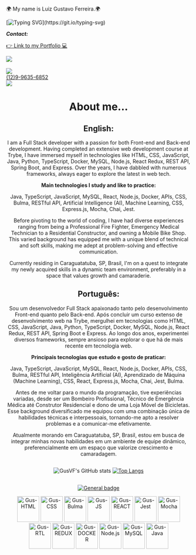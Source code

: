 🌍 My name is Luiz Gustavo Ferreira.🌍

[![Typing SVG](https://readme-typing-svg.demolab.com?font=dancing+script&size=24&pause=1000&color=10384A&multiline=true&width=435&lines=Welcome+to+my+GitHub!)](https://git.io/typing-svg)

<div>
  <p><strong><em>Contact:</strong></em></p>
  <div>
   <a href="https://gusvf.github.io/portfolio/" target="_blank" rel="noopener">
    <p>👉 Link to my Portfolio 💻</p>
   </a>
  </div>
  <div>
    <a href="https://www.linkedin.com/in/luiz-gustavo-ferreira-gusferreira/" target="_blank">
      <img src="https://img.shields.io/badge/linkedin-%230077B5.svg?style=for-the-badge&logo=linkedin&logoColor=white" target="_blank">
    </a><br></br>
  </div>
  <div>
    <img src="https://img.shields.io/badge/WhatsApp-25D366?style=for-the-badge&logo=whatsapp&logoColor=white"><br>
  </div>
  <div>
     <a href="https://wa.me/5512996356852?text=Hello%20Luiz!"> (12)9-9635-6852
     </a>
  </div>
   <div>
     <a href="mailto:gus.116506@gmail.com" target="_blank">
       <img src="https://img.shields.io/badge/Gmail-D14836?style=for-the-badge&logo=gmail&logoColor=white">
     </a>
   </div>
</div>

<div align="center">
 
<h1><strong>About me...</strong></h1>
</div>
<div align="center">

<h2>English:</h2>


I am a Full Stack developer with a passion for both Front-end and Back-end development. Having completed an extensive web development course at Trybe, I have immersed myself in technologies like HTML, CSS, JavaScript, Java, Python, TypeScript, Docker, MySQL, Node.js, React Redux, REST API, Spring Boot, and Express. Over the years, I have dabbled with numerous frameworks, always eager to explore the latest in web tech.

<p><strong>Main technologies I study and like to practice:</strong></p>
Java, TypeScript, JavaScript, MySQL, React, Node.js, Docker, APIs, CSS, Bulma, RESTful API, Artificial Intelligence (AI), Machine Learning, CSS, Express.js, Mocha, Chai, Jest.

Before pivoting to the world of coding, I have had diverse experiences ranging from being a Professional Fire Fighter, Emergency Medical Technician to a Residential Constructor, and owning a Mobile Bike Shop. This varied background has equipped me with a unique blend of technical and soft skills, making me adept at problem-solving and effective communication.

Currently residing in Caraguatatuba, SP, Brasil, I'm on a quest to integrate my newly acquired skills in a dynamic team environment, preferably in a space that values growth and camaraderie.

<h2>Português:</h2>

Sou um desenvolvedor Full Stack apaixonado tanto pelo desenvolvimento Front-end quanto pelo Back-end. Após concluir um curso extenso de desenvolvimento web na Trybe, mergulhei em tecnologias como HTML, CSS, JavaScript, Java, Python, TypeScript, Docker, MySQL, Node.js, React Redux, REST API, Spring Boot e Express. Ao longo dos anos, experimentei diversos frameworks, sempre ansioso para explorar o que há de mais recente em tecnologia web.

<p><strong>Principais tecnologias que estudo e gosto de praticar:</strong></p>
Java, TypeScript, JavaScript, MySQL, React, Node.js, Docker, APIs, CSS, Bulma, RESTful API, Inteligência Artificial (AI), Aprendizado de Máquina (Machine Learning), CSS, React, Express.js, Mocha, Chai, Jest, Bulma.

Antes de me voltar para o mundo da programação, tive experiências variadas, desde ser um Bombeiro Profissional, Técnico de Emergência Médica até Construtor Residencial e dono de uma Loja Móvel de Bicicletas. Esse background diversificado me equipou com uma combinação única de habilidades técnicas e interpessoais, tornando-me apto a resolver problemas e a comunicar-me efetivamente.

Atualmente morando em Caraguatatuba, SP, Brasil, estou em busca de integrar minhas novas habilidades em um ambiente de equipe dinâmico, preferencialmente em um espaço que valorize crescimento e camaradagem. 
</div>

##

<div align="center">
 
![GusVF's GitHub stats](https://github-readme-stats.vercel.app/api?username=GusVF&show_icons=true&theme=tokyonight)
[![Top Langs](https://github-readme-stats.vercel.app/api/top-langs/?username=GusVF&theme=tokyonight)](https://github.com/GusVF/github-readme-stats)

</div>

<div align="center">
 
##
 
[![General badge](https://img.shields.io/badge/<Skills>-<Tools>-<COLOR>.svg)](https://shields.io/)
 
</div>
 
 
<div align="center">
  <img alt="Gus-HTML" height="70" width="60" src="https://cdn.jsdelivr.net/gh/devicons/devicon/icons/html5/html5-original.svg">
  <img alt="Gus-CSS" height="70" width="60" src="https://cdn.jsdelivr.net/gh/devicons/devicon/icons/css3/css3-original.svg">
  <img alt="Gus-Bulma" height="70" width="60" src="https://cdn.jsdelivr.net/gh/devicons/devicon/icons/bulma/bulma-plain.svg" />          
  <img alt="Gus-JS" height="70" width="60" src="https://cdn.jsdelivr.net/gh/devicons/devicon/icons/javascript/javascript-original.svg">
  <img alt="Gus-REACT" height="70" width="60" src="https://cdn.jsdelivr.net/gh/devicons/devicon/icons/react/react-original.svg">
  <img alt="Gus-Jest" height="70" width="60" src="https://cdn.jsdelivr.net/gh/devicons/devicon/icons/jest/jest-plain.svg">
  <img alt="Gus-Mocha" height="70" width="60" src="https://cdn.jsdelivr.net/gh/devicons/devicon/icons/mocha/mocha-plain.svg" />
  <img alt="Gus-RTL" height="70" width="60" src="https://testing-library.com/img/logo-large.png" alt="rtl icon">
  <img alt="Gus-REDUX" height="70" width="60" src="https://cdn.jsdelivr.net/gh/devicons/devicon/icons/redux/redux-original.svg" />
  <img alt="Gus-DOCKER" height="70" width="60" src="https://cdn.jsdelivr.net/gh/devicons/devicon/icons/docker/docker-plain.svg" />
  <img alt="Gus-Node.js" height="70" width="60" src="https://cdn.jsdelivr.net/gh/devicons/devicon/icons/nodejs/nodejs-original-wordmark.svg"/>
  <img alt="Gus-MySQL" height="70" width="60" src="https://cdn.jsdelivr.net/gh/devicons/devicon/icons/mysql/mysql-original-wordmark.svg" />
  <img alt="Gus-Java" height="70" width="60" src="https://cdn.jsdelivr.net/gh/devicons/devicon/icons/java/java-original-wordmark.svg" />
          
</div>
